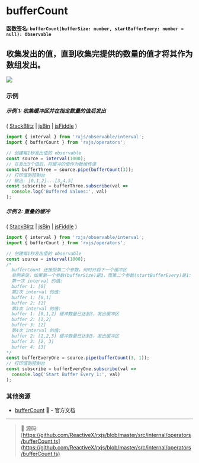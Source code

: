 # bufferCount

#### 函数签名: `bufferCount(bufferSize: number, startBufferEvery: number = null): Observable`

## 收集发出的值，直到收集完提供的数量的值才将其作为数组发出。

<div class="ua-ad"><a href="https://ultimateangular.com/?ref=76683_kee7y7vk"><img src="https://ultimateangular.com/assets/img/banners/ua-leader.svg"></a></div>

### 示例

##### 示例 1: 收集缓冲区并在指定数量的值后发出

( [StackBlitz](https://stackblitz.com/edit/typescript-8qxfpn?file=index.ts&devtoolsheight=50) |
[jsBin](http://jsbin.com/suveqaromu/1/edit?js,console) |
[jsFiddle](https://jsfiddle.net/btroncone/ky9myc5b/) )

```js
import { interval } from 'rxjs/observable/interval';
import { bufferCount } from 'rxjs/operators';

// 创建每1秒发出值的 observable
const source = interval(1000);
// 在发出3个值后，将缓冲的值作为数组传递
const bufferThree = source.pipe(bufferCount(3));
// 打印值到控制台
// 输出: [0,1,2]...[3,4,5]
const subscribe = bufferThree.subscribe(val =>
  console.log('Buffered Values:', val)
);
```

##### 示例 2: 重叠的缓冲

( [StackBlitz](https://stackblitz.com/edit/typescript-1otlmo?file=index.ts&devtoolsheight=50) |
[jsBin](http://jsbin.com/kiloxiraya/1/edit?js,console) |
[jsFiddle](https://jsfiddle.net/btroncone/3c67qcz1/) )

```js
import { interval } from 'rxjs/observable/interval';
import { bufferCount } from 'rxjs/operators';

// 创建每1秒发出值的 observable
const source = interval(1000);
/*
  bufferCount 还接受第二个参数，何时开启下一个缓冲区
  举例来说，如果第一个参数(bufferSize)是3，而第二个参数(startBufferEvery)是1:
  第一次 interval 的值:
  buffer 1: [0]
  第2次 interval 的值:
  buffer 1: [0,1]
  buffer 2: [1]
  第3次 interval 的值:
  buffer 1: [0,1,2] 缓冲数量已达到3，发出缓冲区
  buffer 2: [1,2]
  buffer 3: [2]
  第4次 interval 的值:
  buffer 2: [1,2,3] 缓冲数量已达到3，发出缓冲区
  buffer 3: [2, 3]
  buffer 4: [3]
*/
const bufferEveryOne = source.pipe(bufferCount(3, 1));
// 打印值到控制台
const subscribe = bufferEveryOne.subscribe(val =>
  console.log('Start Buffer Every 1:', val)
);
```

### 其他资源

* [bufferCount](http://cn.rx.js.org/class/es6/Observable.js~Observable.html#instance-method-bufferCount) :newspaper: - 官方文档

---
> :file_folder: 源码:  [https://github.com/ReactiveX/rxjs/blob/master/src/internal/operators/bufferCount.ts](https://github.com/ReactiveX/rxjs/blob/master/src/internal/operators/bufferCount.ts)
